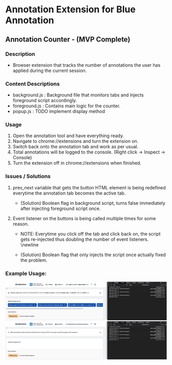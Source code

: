# Annotation Extension for Blue Annotation
## Annotation Counter - (MVP Complete)

### Description
- Browser extension that tracks the number of annotations the user has applied during the current session.

### Content Descriptions
* background.js : Background file that monitors tabs and injects foreground script accordingly.
* foreground.js : Contains main logic for the counter.
* popup.js : TODO implement display method

### Usage
1. Open the annotation tool and have everything ready.
2. Navigate to chrome://extensions and turn the extension on.
3. Switch back onto the annotation tab and work as per usual. 
4. Total annotations will be logged to the console. (Right click -> Inspect -> Console)
5. Turn the extension off in chrome://extensions when finished.

### Issues / Solutions
1. prev_next variable that gets the button HTML element is being redefined everytime the annotation tab becomes the active tab.
    - (Solution) Boolean flag in background script, turns false immediately after injecting foreground script once.

2. Event listener on the buttons is being called multiple times for some reason.
    - NOTE: Everytime you click off the tab and click back on, the script gets re-injected thus doubling the number of event listeners. \newline

    - (Solution) Boolean flag that only injects the script once actually fixed the problem.

### Example Usage:
![Screenshot](./example_usage/sc_before.png)
![Screenshot](./example_usage/sc_after.png)

